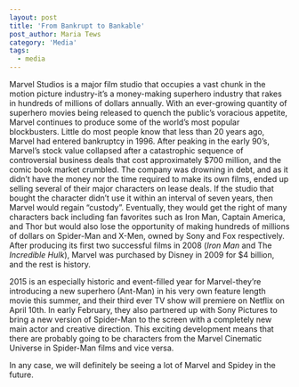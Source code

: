 ```yaml
---
layout: post
title: 'From Bankrupt to Bankable'
post_author: Maria Tews
category: 'Media'
tags:
  - media
---
```


Marvel Studios is a major film studio that occupies a vast chunk in the motion picture industry-it’s a money-making superhero industry that rakes in hundreds of millions of dollars annually. With an ever-growing quantity of superhero movies being released to quench the public’s voracious appetite, Marvel continues to produce some of the world’s most popular blockbusters. Little do most people know that less than 20 years ago, Marvel had entered bankruptcy in 1996. After peaking in the early 90’s, Marvel’s stock value collapsed after a catastrophic sequence of controversial business deals that cost approximately $700 million, and the comic book market crumbled. The company was drowning in debt, and as it didn’t have the money nor the time required to make its own films, ended up selling several of their major characters on lease deals. If the studio that bought the character didn’t use it within an interval of seven years, then Marvel would regain “custody”. Eventually, they would get the right of many characters back including fan favorites such as Iron Man, Captain America, and Thor but would also lose the opportunity of making hundreds of millions of dollars on Spider-Man and X-Men, owned by Sony and Fox respectively. After producing its first two successful films in 2008 (*Iron Man* and The *Incredible Hulk*), Marvel was purchased by Disney in 2009 for $4 billion, and the rest is history.

2015 is an especially historic and event-filled year for Marvel-they’re introducing a new superhero (Ant-Man) in his very own feature length movie this summer, and their third ever TV show will premiere on Netflix on April 10th. In early February, they also partnered up with Sony Pictures to bring a new version of Spider-Man to the screen with a completely new main actor and creative direction. This exciting development means that there are probably going to be characters from the Marvel Cinematic Universe in Spider-Man films and vice versa.

In any case, we will definitely be seeing a lot of Marvel and Spidey in the future.
